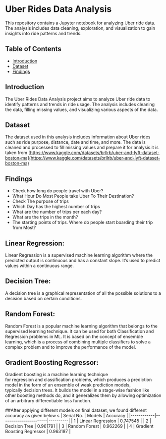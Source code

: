 # Uber Rides Data Analysis

This repository contains a Jupyter notebook for analyzing Uber ride data. The analysis includes data cleaning, exploration, and visualization to gain insights into ride patterns and trends.

## Table of Contents

- [Introduction](#introduction)
- [Dataset](#dataset)
- [Findings](#Findings)

## Introduction

The Uber Rides Data Analysis project aims to analyze Uber ride data to identify patterns and trends in ride usage. The analysis includes cleaning the data, filling missing values, and visualizing various aspects of the data.

## Dataset

The dataset used in this analysis includes information about Uber rides such as ride purpose, distance, date and time, and more. The data is cleaned and processed to fill missing values and prepare it for analysis.it is taken from [https://www.kaggle.com/datasets/brllrb/uber-and-lyft-dataset-boston-ma](https://www.kaggle.com/datasets/brllrb/uber-and-lyft-dataset-boston-ma)

## Findings

- Check how long do people travel with Uber?
- What Hour Do Most People take Uber To Their Destination?
- Check The purpose of trips
- Which Day has the highest number of trips
- What are the number of trips per each day?
- What are the trips in the month?
- The starting points of trips. Where do people start boarding their trip from Most?

## Linear Regression: 
Linear Regression is a supervised machine learning algorithm where the predicted output is continuous and has a constant slope. It’s used to predict values within a continuous range.

## Decision Tree: 
A decision tree is a graphical representation of all the possible solutions to a decision based on certain conditions.

## Random Forest: 
Random Forest is a popular machine learning algorithm that belongs to the supervised learning technique. It can be used for both Classification and Regression problems in ML. It is based on the concept of ensemble learning, which is a process of combining multiple classifiers to solve a complex problem and to improve the performance of the model.

## Gradient Boosting Regressor:
Gradient boosting is a machine learning technique for regression and classification problems, which produces a prediction model in the form of an ensemble of weak prediction models, typically decision trees. It builds the model in a stage-wise fashion like other boosting methods do, and it generalizes them by allowing optimization of an arbitrary differentiable loss function.

##After applying different models on final dataset, we found different accuracy as given below 
s 
| Serial No. | Models                | Accuracy |
|------------|-----------------------|----------|
| 1          | Linear Regression     | 0.747545 |
| 2          | Decision Tree         | 0.961791 |
| 3          | Random Forest         | 0.962269 |
| 4          | Gradient Boosting Regressor | 0.963187 |





